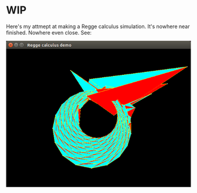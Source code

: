 # WIP

Here's my attmept at making a Regge calculus simulation.
It's nowhere near finished.
Nowhere even close.
See:

![alt](pic.png)
